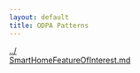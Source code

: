 ```yaml
---
layout: default
title: ODPA Patterns
---
```

  
[../](../)  
[SmartHomeFeatureOfInterest.md](./SmartHomeFeatureOfInterest.md)  

